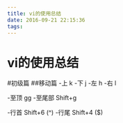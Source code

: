 ```yaml
---
title: vi的使用总结
date: 2016-09-21 22:15:36
tags:
---
```

vi的使用总结
===
#初级篇
##移动篇
-上 k
-下 j
-左 h
-右 l

-至顶 gg
-至尾部 Shift+g

-行首 Shift+6 (^)
-行尾 Shift+4 ($) 

